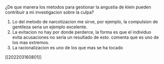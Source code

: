 ¿De que manera los metodos para gestionar la angustia de klein pueden contribuir a mi investigacion sobre la culpa?

1) Lo del metodo de narcotizacion me sirve, por ejemplo, la compulsion de gentileza seria un ejemplo excelente.
2) La evitacion no hay por donde perderce, la forma es que el individuo evita acusaciones no seria un resultado de esto. comenta que es uno de los mas extremos.
3) La racionalizacion es uno de los que mas se ha tocado

[[202203160801]]